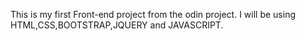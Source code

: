 This is my first Front-end project from the odin project. I will be using HTML,CSS,BOOTSTRAP,JQUERY and JAVASCRIPT.